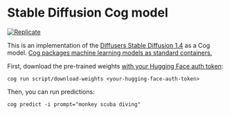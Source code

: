 # Stable Diffusion Cog model

[![Replicate](https://replicate.com/cjwbw/cog-stable-diffusion/badge)](https://replicate.com/cjwbw/cog-stable-diffusion)

This is an implementation of the [Diffusers Stable Diffusion 1.4](https://huggingface.co/CompVis/stable-diffusion-v1-4) as a Cog model. [Cog packages machine learning models as standard containers.](https://github.com/replicate/cog)

First, download the pre-trained weights [with your Hugging Face auth token](https://huggingface.co/settings/tokens):

    cog run script/download-weights <your-hugging-face-auth-token>

Then, you can run predictions:

    cog predict -i prompt="monkey scuba diving"

